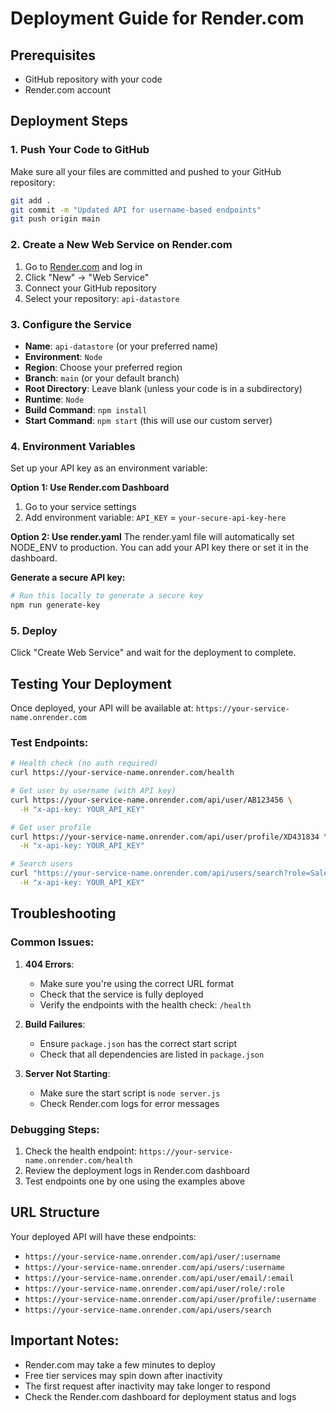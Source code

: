 # Deployment Guide for Render.com

## Prerequisites
- GitHub repository with your code
- Render.com account

## Deployment Steps

### 1. Push Your Code to GitHub
Make sure all your files are committed and pushed to your GitHub repository:
```bash
git add .
git commit -m "Updated API for username-based endpoints"
git push origin main
```

### 2. Create a New Web Service on Render.com
1. Go to [Render.com](https://render.com) and log in
2. Click "New" → "Web Service"
3. Connect your GitHub repository
4. Select your repository: `api-datastore`

### 3. Configure the Service
- **Name**: `api-datastore` (or your preferred name)
- **Environment**: `Node`
- **Region**: Choose your preferred region
- **Branch**: `main` (or your default branch)
- **Root Directory**: Leave blank (unless your code is in a subdirectory)
- **Runtime**: `Node`
- **Build Command**: `npm install`
- **Start Command**: `npm start` (this will use our custom server)

### 4. Environment Variables
Set up your API key as an environment variable:

**Option 1: Use Render.com Dashboard**
1. Go to your service settings
2. Add environment variable: `API_KEY` = `your-secure-api-key-here`

**Option 2: Use render.yaml**
The render.yaml file will automatically set NODE_ENV to production.
You can add your API key there or set it in the dashboard.

**Generate a secure API key:**
```bash
# Run this locally to generate a secure key
npm run generate-key
```

### 5. Deploy
Click "Create Web Service" and wait for the deployment to complete.

## Testing Your Deployment

Once deployed, your API will be available at:
`https://your-service-name.onrender.com`

### Test Endpoints:
```bash
# Health check (no auth required)
curl https://your-service-name.onrender.com/health

# Get user by username (with API key)
curl https://your-service-name.onrender.com/api/user/AB123456 \
  -H "x-api-key: YOUR_API_KEY"

# Get user profile
curl https://your-service-name.onrender.com/api/user/profile/XD431834 \
  -H "x-api-key: YOUR_API_KEY"

# Search users
curl "https://your-service-name.onrender.com/api/users/search?role=Sales" \
  -H "x-api-key: YOUR_API_KEY"
```

## Troubleshooting

### Common Issues:

1. **404 Errors**: 
   - Make sure you're using the correct URL format
   - Check that the service is fully deployed
   - Verify the endpoints with the health check: `/health`

2. **Build Failures**:
   - Ensure `package.json` has the correct start script
   - Check that all dependencies are listed in `package.json`

3. **Server Not Starting**:
   - Make sure the start script is `node server.js`
   - Check Render.com logs for error messages

### Debugging Steps:
1. Check the health endpoint: `https://your-service-name.onrender.com/health`
2. Review the deployment logs in Render.com dashboard
3. Test endpoints one by one using the examples above

## URL Structure
Your deployed API will have these endpoints:
- `https://your-service-name.onrender.com/api/user/:username`
- `https://your-service-name.onrender.com/api/users/:username`
- `https://your-service-name.onrender.com/api/user/email/:email`
- `https://your-service-name.onrender.com/api/user/role/:role`
- `https://your-service-name.onrender.com/api/user/profile/:username`
- `https://your-service-name.onrender.com/api/users/search`

## Important Notes:
- Render.com may take a few minutes to deploy
- Free tier services may spin down after inactivity
- The first request after inactivity may take longer to respond
- Check the Render.com dashboard for deployment status and logs
